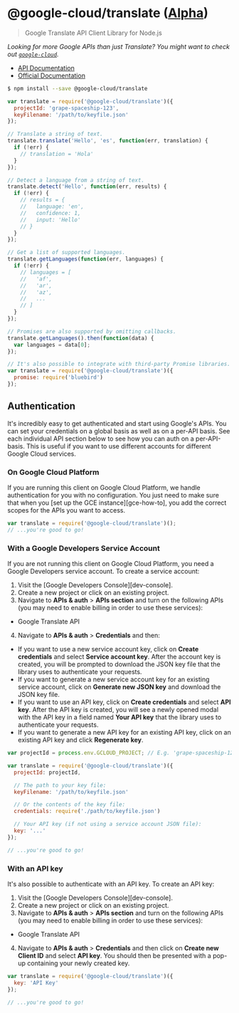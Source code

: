 # @google-cloud/translate ([Alpha][versioning])
> Google Translate API Client Library for Node.js

*Looking for more Google APIs than just Translate? You might want to check out [`google-cloud`][google-cloud].*

- [API Documentation][gcloud-translate-docs]
- [Official Documentation][cloud-translate-docs]


```sh
$ npm install --save @google-cloud/translate
```
```js
var translate = require('@google-cloud/translate')({
  projectId: 'grape-spaceship-123',
  keyFilename: '/path/to/keyfile.json'
});

// Translate a string of text.
translate.translate('Hello', 'es', function(err, translation) {
  if (!err) {
    // translation = 'Hola'
  }
});

// Detect a language from a string of text.
translate.detect('Hello', function(err, results) {
  if (!err) {
    // results = {
    //   language: 'en',
    //   confidence: 1,
    //   input: 'Hello'
    // }
  }
});

// Get a list of supported languages.
translate.getLanguages(function(err, languages) {
  if (!err) {
    // languages = [
    //   'af',
    //   'ar',
    //   'az',
    //   ...
    // ]
  }
});

// Promises are also supported by omitting callbacks.
translate.getLanguages().then(function(data) {
  var languages = data[0];
});

// It's also possible to integrate with third-party Promise libraries.
var translate = require('@google-cloud/translate')({
  promise: require('bluebird')
});
```


## Authentication

It's incredibly easy to get authenticated and start using Google's APIs. You can set your credentials on a global basis as well as on a per-API basis. See each individual API section below to see how you can auth on a per-API-basis. This is useful if you want to use different accounts for different Google Cloud services.

### On Google Cloud Platform

If you are running this client on Google Cloud Platform, we handle authentication for you with no configuration. You just need to make sure that when you [set up the GCE instance][gce-how-to], you add the correct scopes for the APIs you want to access.

``` js
var translate = require('@google-cloud/translate')();
// ...you're good to go!
```

### With a Google Developers Service Account

If you are not running this client on Google Cloud Platform, you need a Google Developers service account. To create a service account:

1. Visit the [Google Developers Console][dev-console].
2. Create a new project or click on an existing project.
3. Navigate to  **APIs & auth** > **APIs section** and turn on the following APIs (you may need to enable billing in order to use these services):
  * Google Translate API
4. Navigate to **APIs & auth** >  **Credentials** and then:
  * If you want to use a new service account key, click on **Create credentials** and select **Service account key**. After the account key is created, you will be prompted to download the JSON key file that the library uses to authenticate your requests.
  * If you want to generate a new service account key for an existing service account, click on **Generate new JSON key** and download the JSON key file.
  *  If you want to use an API key, click on **Create credentials** and select **API key**. After the API key is created, you will see a newly opened modal with the API key in a field named **Your API key** that the library uses to authenticate your requests.
  * If you want to generate a new API key for an existing API key, click on an existing API key and click **Regenerate key**.

``` js
var projectId = process.env.GCLOUD_PROJECT; // E.g. 'grape-spaceship-123'

var translate = require('@google-cloud/translate')({
  projectId: projectId,

  // The path to your key file:
  keyFilename: '/path/to/keyfile.json'

  // Or the contents of the key file:
  credentials: require('./path/to/keyfile.json')

  // Your API key (if not using a service account JSON file):
  key: '...'
});

// ...you're good to go!
```

### With an API key

It's also possible to authenticate with an API key. To create an API key:

1. Visit the [Google Developers Console][dev-console].
2. Create a new project or click on an existing project.
3. Navigate to  **APIs & auth** > **APIs section** and turn on the following APIs (you may need to enable billing in order to use these services):
  * Google Translate API
4. Navigate to **APIs & auth** >  **Credentials** and then click on **Create new Client ID** and select **API key**. You should then be presented with a pop-up containing your newly created key.

```js
var translate = require('@google-cloud/translate')({
  key: 'API Key'
});

// ...you're good to go!
```


[versioning]: https://github.com/readme.md#versioning
[google-cloud]: https://github.com/GoogleCloudPlatform/google-cloud-node/
[api-key-howto]: https://cloud.google.com/translate/v2/using_rest#auth
[gcloud-translate-docs]: https://googlecloudplatform.github.io/google-cloud-node/#/docs/translate
[cloud-translate-docs]: https://cloud.google.com/translate/docs
